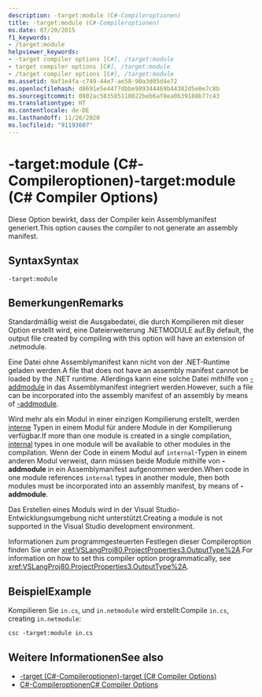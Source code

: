 ```yaml
---
description: -target:module (C#-Compileroptionen)
title: -target:module (C#-Compileroptionen)
ms.date: 07/20/2015
f1_keywords:
- /target:module
helpviewer_keywords:
- -target compiler options [C#], /target:module
- target compiler options [C#], /target:module
- /target compiler options [C#], /target:module
ms.assetid: 9af1e4fa-c749-44e7-ae58-90a3d05d4e72
ms.openlocfilehash: d8691e5e4477dbbe989344469b44382d5e0e7c8b
ms.sourcegitcommit: 0802ac583585110022beb6af8ea0b39188b77c43
ms.translationtype: HT
ms.contentlocale: de-DE
ms.lasthandoff: 11/26/2020
ms.locfileid: "91193607"
---
```

# <a name="-targetmodule-c-compiler-options"></a><span data-ttu-id="67062-103">-target:module (C#-Compileroptionen)</span><span class="sxs-lookup"><span data-stu-id="67062-103">-target:module (C# Compiler Options)</span></span>

<span data-ttu-id="67062-104">Diese Option bewirkt, dass der Compiler kein Assemblymanifest generiert.</span><span class="sxs-lookup"><span data-stu-id="67062-104">This option causes the compiler to not generate an assembly manifest.</span></span>  
  
## <a name="syntax"></a><span data-ttu-id="67062-105">Syntax</span><span class="sxs-lookup"><span data-stu-id="67062-105">Syntax</span></span>  
  
```console  
-target:module  
```  
  
## <a name="remarks"></a><span data-ttu-id="67062-106">Bemerkungen</span><span class="sxs-lookup"><span data-stu-id="67062-106">Remarks</span></span>  

 <span data-ttu-id="67062-107">Standardmäßig weist die Ausgabedatei, die durch Kompilieren mit dieser Option erstellt wird, eine Dateierweiterung .NETMODULE auf.</span><span class="sxs-lookup"><span data-stu-id="67062-107">By default, the output file created by compiling with this option will have an extension of .netmodule.</span></span>  
  
 <span data-ttu-id="67062-108">Eine Datei ohne Assemblymanifest kann nicht von der .NET-Runtime geladen werden.</span><span class="sxs-lookup"><span data-stu-id="67062-108">A file that does not have an assembly manifest cannot be loaded by the .NET runtime.</span></span> <span data-ttu-id="67062-109">Allerdings kann eine solche Datei mithilfe von [-addmodule](./addmodule-compiler-option.md) in das Assemblymanifest integriert werden.</span><span class="sxs-lookup"><span data-stu-id="67062-109">However, such a file can be incorporated into the assembly manifest of an assembly by means of [-addmodule](./addmodule-compiler-option.md).</span></span>  
  
 <span data-ttu-id="67062-110">Wird mehr als ein Modul in einer einzigen Kompilierung erstellt, werden [interne](../keywords/internal.md) Typen in einem Modul für andere Module in der Kompilierung verfügbar.</span><span class="sxs-lookup"><span data-stu-id="67062-110">If more than one module is created in a single compilation, [internal](../keywords/internal.md) types in one module will be available to other modules in the compilation.</span></span> <span data-ttu-id="67062-111">Wenn der Code in einem Modul auf `internal`-Typen in einem anderen Modul verweist, dann müssen beide Module mithilfe von **-addmodule** in ein Assemblymanifest aufgenommen werden.</span><span class="sxs-lookup"><span data-stu-id="67062-111">When code in one module references `internal` types in another module, then both modules must be incorporated into an assembly manifest, by means of **-addmodule**.</span></span>  
  
 <span data-ttu-id="67062-112">Das Erstellen eines Moduls wird in der Visual Studio-Entwicklungsumgebung nicht unterstützt.</span><span class="sxs-lookup"><span data-stu-id="67062-112">Creating a module is not supported in the Visual Studio development environment.</span></span>  
  
 <span data-ttu-id="67062-113">Informationen zum programmgesteuerten Festlegen dieser Compileroption finden Sie unter <xref:VSLangProj80.ProjectProperties3.OutputType%2A>.</span><span class="sxs-lookup"><span data-stu-id="67062-113">For information on how to set this compiler option programmatically, see <xref:VSLangProj80.ProjectProperties3.OutputType%2A>.</span></span>  
  
## <a name="example"></a><span data-ttu-id="67062-114">Beispiel</span><span class="sxs-lookup"><span data-stu-id="67062-114">Example</span></span>  

 <span data-ttu-id="67062-115">Kompilieren Sie `in.cs`, und `in.netmodule` wird erstellt:</span><span class="sxs-lookup"><span data-stu-id="67062-115">Compile `in.cs`, creating `in.netmodule`:</span></span>  
  
```console  
csc -target:module in.cs  
```  
  
## <a name="see-also"></a><span data-ttu-id="67062-116">Weitere Informationen</span><span class="sxs-lookup"><span data-stu-id="67062-116">See also</span></span>

- [<span data-ttu-id="67062-117">-target (C#-Compileroptionen)</span><span class="sxs-lookup"><span data-stu-id="67062-117">-target (C# Compiler Options)</span></span>](./target-compiler-option.md)
- [<span data-ttu-id="67062-118">C#-Compileroptionen</span><span class="sxs-lookup"><span data-stu-id="67062-118">C# Compiler Options</span></span>](./index.md)
